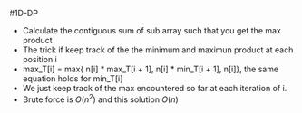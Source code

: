 #1D-DP
- Calculate the contiguous sum of sub array such that you get the max product
- The trick if keep track of the the minimum and maximun product at each position i
- max_T[i] = max{ n[i] * max_T[i + 1],  n[i] * min_T[i + 1], n[i]}, the same equation holds for min_T[i]
- We just keep track of the max encountered so far at each iteration of i.
- Brute force is $O(n^2)$ and this solution $O(n)$